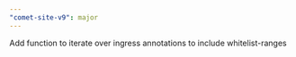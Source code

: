 ```yaml
---
"comet-site-v9": major
---
```


Add function to iterate over ingress annotations to include whitelist-ranges

